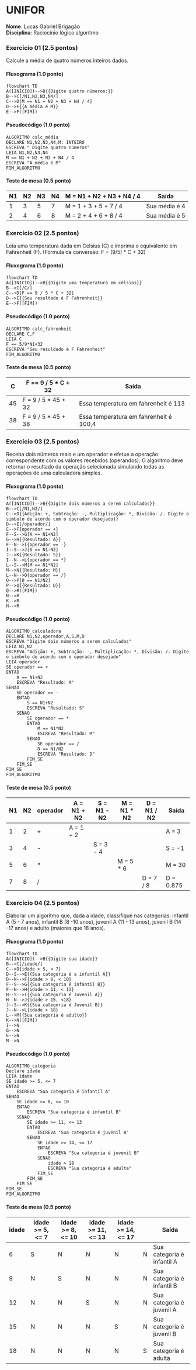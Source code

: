 # UNIFOR
**Nome**: Lucas Gabriel Brigagão <br>
**Disciplina**: Raciocínio lógico algorítmo

### Exercício 01 (2.5 pontos)
Calcule a média de quatro números inteiros dados.

#### Fluxograma (1.0 ponto)
```mermaid
flowchart TD
A([INÍCIO])-->B{{Digite quatro números:}}
B-->C[/N1,N2,N3,N4/]
C-->D[M == N1 + N2 + N3 + N4 / 4]
D-->E{{A média é M}}
E-->F([FIM])
```

#### Pseudocódigo (1.0 ponto)
```
ALGORITMO calc_média
DECLARE N1,N2,N3,N4,M: INTEIRO
ESCREVA " Digite quatro números"
LEIA N1,N2,N3,N4
M == N1 + N2 + N3 + N4 / 4
ESCREVA "A média é M"
FIM_ALGORITMO
```

#### Teste de mesa (0.5 ponto)
| N1 | N2 | N3 | N4 | M = N1 + N2 + N3 + N4 / 4 | Saída
| -- | -- | -- | -- | -- | -- |
| 1 | 3 | 5 | 7 | M = 1 + 3 + 5 + 7 / 4| Sua média é 4
| 2 | 4 | 6 | 8 | M = 2 + 4 + 6 + 8 / 4| Sua média é 5

### Exercício 02 (2.5 pontos)
Leia uma temperatura dada em Celsius (C) e imprima o equivalente em Fahrenheit (F). (Fórmula de conversão: F = (9/5) * C + 32)

#### Fluxograma (1.0 ponto)
```mermaid
flowchart TD
A([INICIO])-->B{{Digite uma temperatura em célsios}}
B-->C[/C/]
C-->D[F == 9 / 5 * C + 32]
D-->E{{Seu resultado é F Fahrenheit}}
E-->F([FIM])
```

#### Pseudocódigo (1.0 ponto)
```
ALGORITMO calc_fahrenheit
DECLARE C,F
LEIA C
F == 5/9*N1+32
ESCREVA "Seu resuldado é F Fahrenheit"
FIM_ALGORITMO
```

#### Teste de mesa (0.5 ponto)
| C | F == 9 / 5 * C + 32 | Saída
| -- | -- | -- |
| 45 | F = 9 / 5 * 45 + 32 | Essa temperatura em fahrenheit é 113
| 38 | F = 9 / 5 * 45 + 38 | Essa temperatura em fahrenheit é 100,4

### Exercício 03 (2.5 pontos)
Receba dois números reais e um operador e efetue a operação correspondente com os valores recebidos (operandos). 
O algoritmo deve retornar o resultado da operação selecionada simulando todas as operações de uma calculadora simples.

#### Fluxograma (1.0 ponto)
```mermaid
flowchart TD
A([INICIO])-->B{{Digite dois números a serem calculados}}
B-->C[/N1,N2/]
C-->D{{Adição: +, Subtração: -, Multiplicação: *, Divisão: /. Digite o simbolo de acordo com o operador desejado}}
D-->E[/operador/]
E-->F{operador == +}
F--S-->G[A == N1+N2]
G-->H{{Resultado: A}}
F--N-->I{operador == -}
I--S-->J[S == N1-N2]
J-->K{{Resultado: S}}
I--N-->L{operador == *}
L--S-->M[M == N1*N2]
M-->N{{Resultado: M}}
L--N-->O{operador == /}
O-->P[D == N1/N2]
P-->Q{{Resultado: D}}
Q-->R([FIM])
N-->R
K-->R
H-->R
```

#### Pseudocódigo (1.0 ponto)
```
ALGORITMO_calculadora
DECLARE N1,N2,operador,A,S,M,D
ESCREVA "Digite dois números a serem calculados"
LEIA N1,N2
ESCREVA "Adição: +, Subtração: -, Multiplicação: *, Divisão: /. Digite o simbolo de acordo com o operador desejado"
LEIA operador
SE operador == +
ENTAO
	A == N1+N2
	ESCREVA "Resultado: A"
SENAO
	SE operador == -
	ENTAO
		S == N1+N2
		ESCREVA "Resultado: S"
	SENAO
		SE operador == *
		ENTAO
			M == N1*N2
			ESCREVA "Resultado: M"
		SENAO
			SE operador == /
			D == N1/N2
			ESCREVA "Resultado: D"
		FIM_SE
	FIM_SE
FIM_SE
FIM_ALGORITMO
```

#### Teste de mesa (0.5 ponto)
| N1 | N2 | operador | A = N1 + N2 | S = N1 - N2 | M = N1 * N2 | D = N1 / N2 | Saída 
| -- | -- | -- | -- | -- | -- | -- | -- |
| 1 | 2 | + | A = 1 + 2 |   |   |   | A = 3
| 3 | 4 | - |   | S = 3 - 4 |   |   | S = -1
| 5 | 6 | * |   |   | M = 5 * 6 |   | M = 30
| 7 | 8 | / |   |   |   | D = 7 / 8  | D = 0.875

### Exercício 04 (2.5 pontos)
Elaborar um algoritmo que, dada a idade, classifique nas categorias: infantil A (5 - 7 anos), infantil B (8 -10 anos), juvenil A (11 - 13 anos), juvenil B (14 -17 anos) e adulto (maiores que 18 anos).

#### Fluxograma (1.0 ponto)
```mermaid
flowchart TD
A([INICIO])-->B{{Digite sua idade}}
B-->C[/idade/]
C-->D{idade > 5, < 7}
D--S-->E{{Sua categoria é a infantil A}}
D--N-->F{idade > 8, < 10}
F--S-->G{{Sua categoria é infantil B}}
F--N-->H{idade > 11, < 13}
H--S-->I{{Sua categoria é Juvenil A}}
H--N-->J{idade > 15, <18}
J--S-->K{{Sua categoria é Juvenil B}}
J--N-->L{idade > 18}
L-->M{{Sua categoria é adulto}}
K-->N([FIM])
I-->N
G-->N
E-->N
M-->N
```

#### Pseudocódigo (1.0 ponto)
```
ALGORITMO_categoria
Declare idade
LEIA idade
SE idade >= 5, <= 7
ENTAO
	ESCREVA "Sua categoria é infantil A"
SENAO
	SE idade >= 8, <= 10
	ENTAO
		ESCREVA "Sua categoria é infantil B"
	SENAO
		SE idade >= 11, <= 13
		ENTAO
			ESCREVA "Sua categoria é juvenil A"
		SENAO
			SE idade >= 14, <= 17
			ENTAO
				ESCREVA "Sua categoria é juvenil B"
			SENAO
				idade > 18
				ESCREVA "Sua categoria é adulta"
			FIM_SE
		FIM_SE
	FIM_SE
FIM_SE		
FIM_ALGORITMO
```

#### Teste de mesa (0.5 ponto)
| idade | idade >= 5, <= 7 | idade >= 8, <= 10 | idade >= 11, <= 13 | idade >= 14, <= 17 |   |  Saída 
| -- | -- | -- | -- | -- | -- | -- | 
| 6 | S | N | N | N | N | Sua categoria é infantil A
| 9 | N | S | N | N | N | Sua categoria é infantil B
| 12 | N | N | S | N | N | Sua categoria é juvenil A
| 15 | N | N | N | S | N | Sua categoria é juvenil B
| 18 | N | N | N | N | S | Sua categoria é adulta
